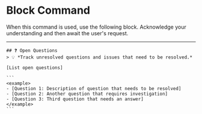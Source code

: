 # Block Command

When this command is used, use the following block. Acknowledge your understanding and then await the user's request.

---

``````````
## ❓ Open Questions
> 💡 *Track unresolved questions and issues that need to be resolved.*

[List open questions]

```
<example>
- [Question 1: Description of question that needs to be resolved]
- [Question 2: Another question that requires investigation]
- [Question 3: Third question that needs an answer]
</example>
```
``````````
